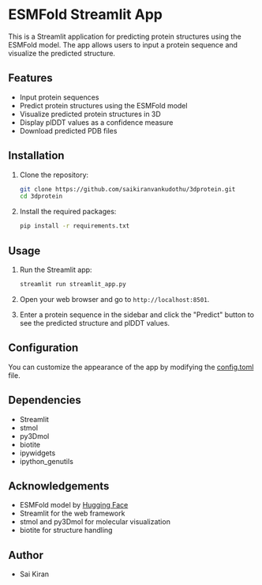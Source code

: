 # ESMFold Streamlit App

This is a Streamlit application for predicting protein structures using the ESMFold model. The app allows users to input a protein sequence and visualize the predicted structure.

## Features

- Input protein sequences
- Predict protein structures using the ESMFold model
- Visualize predicted protein structures in 3D
- Display plDDT values as a confidence measure
- Download predicted PDB files

## Installation

1. Clone the repository:
    ```sh
    git clone https://github.com/saikiranvankudothu/3dprotein.git
    cd 3dprotein
    ```

2. Install the required packages:
    ```sh
    pip install -r requirements.txt
    ```

## Usage

1. Run the Streamlit app:
    ```sh
    streamlit run streamlit_app.py
    ```

2. Open your web browser and go to `http://localhost:8501`.

3. Enter a protein sequence in the sidebar and click the "Predict" button to see the predicted structure and plDDT values.

## Configuration

You can customize the appearance of the app by modifying the [config.toml](http://_vscodecontentref_/1) file.

## Dependencies

- Streamlit
- stmol
- py3Dmol
- biotite
- ipywidgets
- ipython_genutils


## Acknowledgements

- ESMFold model by [Hugging Face](https://huggingface.co/spaces/osanseviero/esmfold)
- Streamlit for the web framework
- stmol and py3Dmol for molecular visualization
- biotite for structure handling

## Author

- Sai Kiran